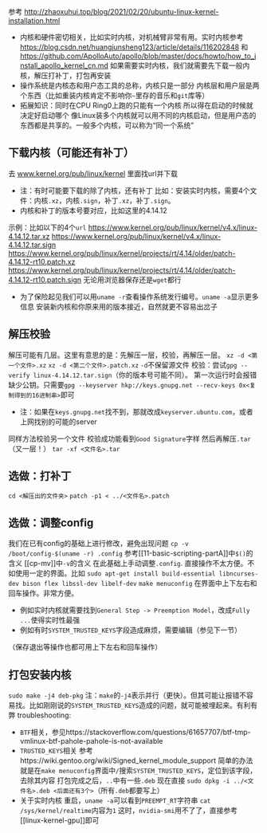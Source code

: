参考
http://zhaoxuhui.top/blog/2021/02/20/ubuntu-linux-kernel-installation.html
- 内核和硬件密切相关，比如实时内核，对机械臂非常有用。实时内核参考
https://blog.csdn.net/huangjunsheng123/article/details/116202848
和
https://github.com/ApolloAuto/apollo/blob/master/docs/howto/how_to_install_apollo_kernel_cn.md
如果需要实时内核，我们就需要先下载一般内核，解压打补丁，打包再安装
- 操作系统是内核态和用户态工具的总称，内核只是一部分
内核层和用户层是两个东西（比如重装内核肯定不影响你`~`里存的音乐和`git`库等）
- 拓展知识：同时在CPU Ring0上跑的只能有一个内核
所以得在启动的时候就决定好启动哪个
像Linux装多个内核就可以用不同的内核启动，但是用户态的东西都是共享的。一般多个内核，可以称为“同一个系统”
## 下载内核（可能还有补丁）
去
www.kernel.org/pub/linux/kernel
里面找url并下载
- 注：有时可能要下载的除了内核，还有补丁
比如：安装实时内核，需要4个文件：内核`.xz`，内核`.sign`，补丁`.xz`，补丁`.sign`。
- 内核和补丁的版本号要对应，比如这里的4.14.12

示例：比如以下的4个`url`
https://www.kernel.org/pub/linux/kernel/v4.x/linux-4.14.12.tar.xz
https://www.kernel.org/pub/linux/kernel/v4.x/linux-4.14.12.tar.sign
https://www.kernel.org/pub/linux/kernel/projects/rt/4.14/older/patch-4.14.12-rt10.patch.xz
https://www.kernel.org/pub/linux/kernel/projects/rt/4.14/older/patch-4.14.12-rt10.patch.sign
无论用浏览器保存还是`wget`都行
- 为了保险起见我们可以用`uname -r`查看操作系统发行编号。`uname -a`显示更多信息
安装新内核和你原来用的版本接近，自然就更不容易出岔子
## 解压校验
解压可能有几层。这里有意思的是：先解压一层，校验，再解压一层。
`xz -d <第一个文件>.xz`
`xz -d <第二个文件>.patch.xz`
`-d`不保留源文件
校验：尝试`gpg --verify linux-4.14.12.tar.sign`（你的版本号可能不同）。
第一次运行时会报错缺少公钥。只需要`gpg --keyserver hkp://keys.gnupg.net --recv-keys 0x<复制得到的16进制串>`即可
- 注：如果在`keys.gnupg.net`找不到，那就改成`keyserver.ubuntu.com`，或者上网找别的可能的server

同样方法校验另一个文件
校验成功能看到`Good Signature`字样
然后再解压`.tar`（又一层！）
`tar -xf <文件名>.tar`
## 选做：打补丁
`cd <解压出的文件夹>`
`patch -p1 < ../<文件名>.patch`
## 选做：调整config
我们在已有config的基础上进行修改，避免出现问题
`cp -v /boot/config-$(uname -r) .config`
参考[[11-basic-scripting-partA]]中`$()`的含义
[[cp-mv]]中`-v`的含义
在此基础上手动调整`.config`. 直接操作不太方便。不如使用一定的界面。比如
`sudo apt-get install build-essential libncurses-dev bison flex libssl-dev libelf-dev`
`make menuconfig`
在界面中上下左右和回车操作。非常方便。
- 例如实时内核就需要找到`General Step -> Preemption Model`，改成`Fully ...`使得实时性最强
- 例如有时`SYSTEM_TRUSTED_KEYS`字段造成麻烦，需要编辑（参见下一节）

（保存退出等操作也都可用上下左右和回车操作）
## 打包安装内核
`sudo make -j4 deb-pkg`
注：`make`的`-j4`表示并行（更快）。但其可能让报错不容易找。比如刚刚说的`SYSTEM_TRUSTED_KEYS`造成的问题，就可能被埋起来。有利有弊
troubleshooting: 
- `BTF`相关，参见https://stackoverflow.com/questions/61657707/btf-tmp-vmlinux-btf-pahole-pahole-is-not-available
- `TRUSTED_KEYS`相关
参考https://wiki.gentoo.org/wiki/Signed_kernel_module_support
简单的办法就是在`make menuconfig`界面中`/`搜索`SYSTEM_TRUSTED_KEYS`，定位到该字段，去除其内容
打包完成之后，`..`中有一些`.deb`
现在直接
`sudo dpkg -i ../<文件名>.deb <后面还有3个>`（所有`.deb`都要写上）
- 关于实时内核
重启，`uname -a`可以看到`PREEMPT_RT`字符串
`cat /sys/kernel/realtime`内容为`1`
这时，`nvidia-smi`用不了了，直接参考[[linux-kernel-gpu]]即可